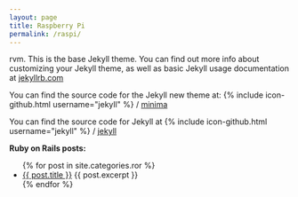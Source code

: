```yaml
---
layout: page
title: Raspberry Pi
permalink: /raspi/
---
```


rvm. This is the base Jekyll theme. You can find out more info about customizing your Jekyll theme, as well as basic Jekyll usage documentation at [jekyllrb.com](http://jekyllrb.com/)

You can find the source code for the Jekyll new theme at:
{% include icon-github.html username="jekyll" %} /
[minima](https://github.com/jekyll/minima)

You can find the source code for Jekyll at
{% include icon-github.html username="jekyll" %} /
[jekyll](https://github.com/jekyll/jekyll)

**Ruby on Rails posts:**
<ul>
  {% for post in site.categories.ror %}
    <li>
      <a href="{{ post.url | prepend: site.github.url }}">{{ post.title }}</a>
      {{ post.excerpt }}
    </li>
  {% endfor %}
</ul>
